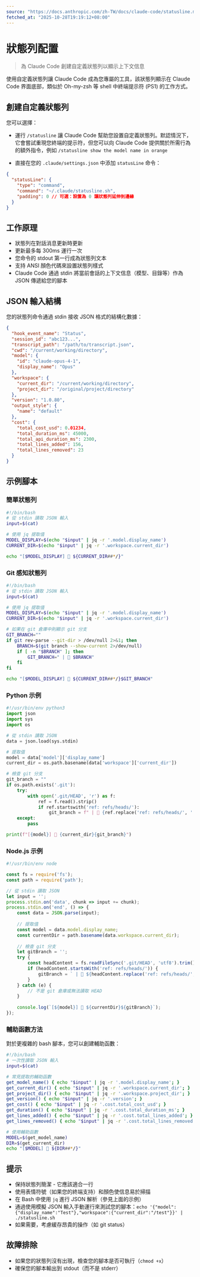 ```yaml
---
source: "https://docs.anthropic.com/zh-TW/docs/claude-code/statusline.md"
fetched_at: "2025-10-28T19:19:12+08:00"
---
```


# 狀態列配置

> 為 Claude Code 創建自定義狀態列以顯示上下文信息

使用自定義狀態列讓 Claude Code 成為您專屬的工具，該狀態列顯示在 Claude Code 界面底部，類似於 Oh-my-zsh 等 shell 中終端提示符 (PS1) 的工作方式。

## 創建自定義狀態列

您可以選擇：

* 運行 `/statusline` 讓 Claude Code 幫助您設置自定義狀態列。默認情況下，它會嘗試重現您終端的提示符，但您可以向 Claude Code 提供關於所需行為的額外指令，例如 `/statusline show the model name in orange`

* 直接在您的 `.claude/settings.json` 中添加 `statusLine` 命令：

```json  theme={null}
{
  "statusLine": {
    "type": "command",
    "command": "~/.claude/statusline.sh",
    "padding": 0 // 可選：設置為 0 讓狀態列延伸到邊緣
  }
}
```

## 工作原理

* 狀態列在對話消息更新時更新
* 更新最多每 300ms 運行一次
* 您命令的 stdout 第一行成為狀態列文本
* 支持 ANSI 顏色代碼來設置狀態列樣式
* Claude Code 通過 stdin 將當前會話的上下文信息（模型、目錄等）作為 JSON 傳遞給您的腳本

## JSON 輸入結構

您的狀態列命令通過 stdin 接收 JSON 格式的結構化數據：

```json  theme={null}
{
  "hook_event_name": "Status",
  "session_id": "abc123...",
  "transcript_path": "/path/to/transcript.json",
  "cwd": "/current/working/directory",
  "model": {
    "id": "claude-opus-4-1",
    "display_name": "Opus"
  },
  "workspace": {
    "current_dir": "/current/working/directory",
    "project_dir": "/original/project/directory"
  },
  "version": "1.0.80",
  "output_style": {
    "name": "default"
  },
  "cost": {
    "total_cost_usd": 0.01234,
    "total_duration_ms": 45000,
    "total_api_duration_ms": 2300,
    "total_lines_added": 156,
    "total_lines_removed": 23
  }
}
```

## 示例腳本

### 簡單狀態列

```bash  theme={null}
#!/bin/bash
# 從 stdin 讀取 JSON 輸入
input=$(cat)

# 使用 jq 提取值
MODEL_DISPLAY=$(echo "$input" | jq -r '.model.display_name')
CURRENT_DIR=$(echo "$input" | jq -r '.workspace.current_dir')

echo "[$MODEL_DISPLAY] 📁 ${CURRENT_DIR##*/}"
```

### Git 感知狀態列

```bash  theme={null}
#!/bin/bash
# 從 stdin 讀取 JSON 輸入
input=$(cat)

# 使用 jq 提取值
MODEL_DISPLAY=$(echo "$input" | jq -r '.model.display_name')
CURRENT_DIR=$(echo "$input" | jq -r '.workspace.current_dir')

# 如果在 git 倉庫中則顯示 git 分支
GIT_BRANCH=""
if git rev-parse --git-dir > /dev/null 2>&1; then
    BRANCH=$(git branch --show-current 2>/dev/null)
    if [ -n "$BRANCH" ]; then
        GIT_BRANCH=" | 🌿 $BRANCH"
    fi
fi

echo "[$MODEL_DISPLAY] 📁 ${CURRENT_DIR##*/}$GIT_BRANCH"
```

### Python 示例

```python  theme={null}
#!/usr/bin/env python3
import json
import sys
import os

# 從 stdin 讀取 JSON
data = json.load(sys.stdin)

# 提取值
model = data['model']['display_name']
current_dir = os.path.basename(data['workspace']['current_dir'])

# 檢查 git 分支
git_branch = ""
if os.path.exists('.git'):
    try:
        with open('.git/HEAD', 'r') as f:
            ref = f.read().strip()
            if ref.startswith('ref: refs/heads/'):
                git_branch = f" | 🌿 {ref.replace('ref: refs/heads/', '')}"
    except:
        pass

print(f"[{model}] 📁 {current_dir}{git_branch}")
```

### Node.js 示例

```javascript  theme={null}
#!/usr/bin/env node

const fs = require('fs');
const path = require('path');

// 從 stdin 讀取 JSON
let input = '';
process.stdin.on('data', chunk => input += chunk);
process.stdin.on('end', () => {
    const data = JSON.parse(input);
    
    // 提取值
    const model = data.model.display_name;
    const currentDir = path.basename(data.workspace.current_dir);
    
    // 檢查 git 分支
    let gitBranch = '';
    try {
        const headContent = fs.readFileSync('.git/HEAD', 'utf8').trim();
        if (headContent.startsWith('ref: refs/heads/')) {
            gitBranch = ` | 🌿 ${headContent.replace('ref: refs/heads/', '')}`;
        }
    } catch (e) {
        // 不是 git 倉庫或無法讀取 HEAD
    }
    
    console.log(`[${model}] 📁 ${currentDir}${gitBranch}`);
});
```

### 輔助函數方法

對於更複雜的 bash 腳本，您可以創建輔助函數：

```bash  theme={null}
#!/bin/bash
# 一次性讀取 JSON 輸入
input=$(cat)

# 常見提取的輔助函數
get_model_name() { echo "$input" | jq -r '.model.display_name'; }
get_current_dir() { echo "$input" | jq -r '.workspace.current_dir'; }
get_project_dir() { echo "$input" | jq -r '.workspace.project_dir'; }
get_version() { echo "$input" | jq -r '.version'; }
get_cost() { echo "$input" | jq -r '.cost.total_cost_usd'; }
get_duration() { echo "$input" | jq -r '.cost.total_duration_ms'; }
get_lines_added() { echo "$input" | jq -r '.cost.total_lines_added'; }
get_lines_removed() { echo "$input" | jq -r '.cost.total_lines_removed'; }

# 使用輔助函數
MODEL=$(get_model_name)
DIR=$(get_current_dir)
echo "[$MODEL] 📁 ${DIR##*/}"
```

## 提示

* 保持狀態列簡潔 - 它應該適合一行
* 使用表情符號（如果您的終端支持）和顏色使信息易於掃描
* 在 Bash 中使用 `jq` 進行 JSON 解析（參見上面的示例）
* 通過使用模擬 JSON 輸入手動運行來測試您的腳本：`echo '{"model":{"display_name":"Test"},"workspace":{"current_dir":"/test"}}' | ./statusline.sh`
* 如果需要，考慮緩存昂貴的操作（如 git status）

## 故障排除

* 如果您的狀態列沒有出現，檢查您的腳本是否可執行（`chmod +x`）
* 確保您的腳本輸出到 stdout（而不是 stderr）

